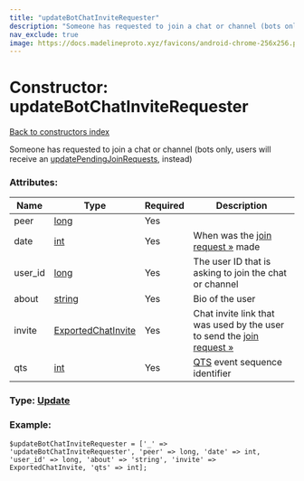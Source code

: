 ```yaml
---
title: "updateBotChatInviteRequester"
description: "Someone has requested to join a chat or channel (bots only, users will receive an updatePendingJoinRequests, instead)"
nav_exclude: true
image: https://docs.madelineproto.xyz/favicons/android-chrome-256x256.png
---
```

# Constructor: updateBotChatInviteRequester  
[Back to constructors index](/API_docs/constructors/index.html)



Someone has requested to join a chat or channel (bots only, users will receive an [updatePendingJoinRequests](../constructors/updatePendingJoinRequests.html), instead)

### Attributes:

| Name     |    Type       | Required | Description |
|----------|---------------|----------|-------------|
|peer|[long](/API_docs/types/long.html) | Yes|
|date|[int](/API_docs/types/int.html) | Yes|When was the [join request »](https://core.telegram.org/api/invites#join-requests) made|
|user\_id|[long](/API_docs/types/long.html) | Yes|The user ID that is asking to join the chat or channel|
|about|[string](/API_docs/types/string.html) | Yes|Bio of the user|
|invite|[ExportedChatInvite](/API_docs/types/ExportedChatInvite.html) | Yes|Chat invite link that was used by the user to send the [join request »](https://core.telegram.org/api/invites#join-requests)|
|qts|[int](/API_docs/types/int.html) | Yes|[QTS](https://core.telegram.org/api/updates) event sequence identifier|



### Type: [Update](/API_docs/types/Update.html)


### Example:

```
$updateBotChatInviteRequester = ['_' => 'updateBotChatInviteRequester', 'peer' => long, 'date' => int, 'user_id' => long, 'about' => 'string', 'invite' => ExportedChatInvite, 'qts' => int];
```  
